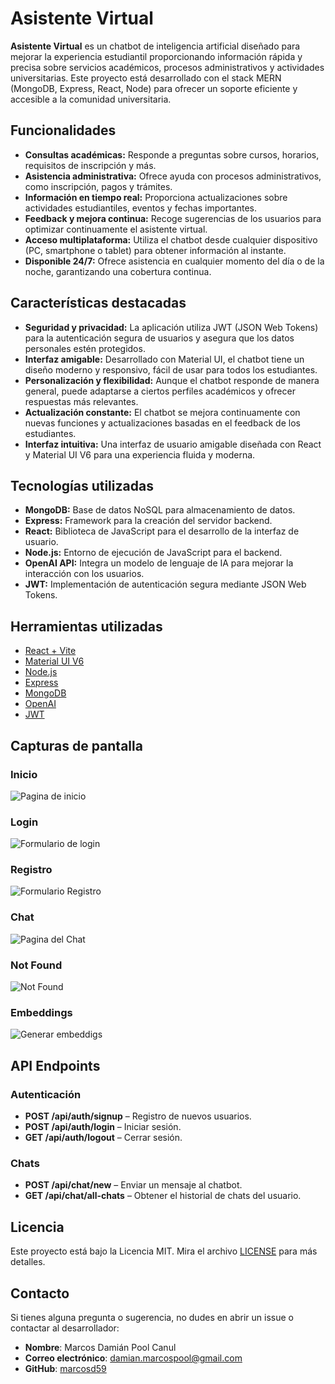 # Asistente Virtual

**Asistente Virtual** es un chatbot de inteligencia artificial diseñado para mejorar la experiencia estudiantil proporcionando información rápida y precisa sobre servicios académicos, procesos administrativos y actividades universitarias. Este proyecto está desarrollado con el stack MERN (MongoDB, Express, React, Node) para ofrecer un soporte eficiente y accesible a la comunidad universitaria.

## Funcionalidades

- **Consultas académicas:** Responde a preguntas sobre cursos, horarios, requisitos de inscripción y más.
- **Asistencia administrativa:** Ofrece ayuda con procesos administrativos, como inscripción, pagos y trámites.
- **Información en tiempo real:** Proporciona actualizaciones sobre actividades estudiantiles, eventos y fechas importantes.
- **Feedback y mejora continua:** Recoge sugerencias de los usuarios para optimizar continuamente el asistente virtual.
- **Acceso multiplataforma:** Utiliza el chatbot desde cualquier dispositivo (PC, smartphone o tablet) para obtener información al instante.
- **Disponible 24/7:** Ofrece asistencia en cualquier momento del día o de la noche, garantizando una cobertura continua.

## Características destacadas

- **Seguridad y privacidad:** La aplicación utiliza JWT (JSON Web Tokens) para la autenticación segura de usuarios y asegura que los datos personales estén protegidos.
- **Interfaz amigable:** Desarrollado con Material UI, el chatbot tiene un diseño moderno y responsivo, fácil de usar para todos los estudiantes.
- **Personalización y flexibilidad:** Aunque el chatbot responde de manera general, puede adaptarse a ciertos perfiles académicos y ofrecer respuestas más relevantes.
- **Actualización constante:** El chatbot se mejora continuamente con nuevas funciones y actualizaciones basadas en el feedback de los estudiantes.
- **Interfaz intuitiva:** Una interfaz de usuario amigable diseñada con React y Material UI V6 para una experiencia fluida y moderna.

## Tecnologías utilizadas

- **MongoDB:** Base de datos NoSQL para almacenamiento de datos.
- **Express:** Framework para la creación del servidor backend.
- **React:** Biblioteca de JavaScript para el desarrollo de la interfaz de usuario.
- **Node.js:** Entorno de ejecución de JavaScript para el backend.
- **OpenAI API:** Integra un modelo de lenguaje de IA para mejorar la interacción con los usuarios.
- **JWT:** Implementación de autenticación segura mediante JSON Web Tokens.

## Herramientas utilizadas

- [React + Vite](https://reactjs.org/)
- [Material UI V6](https://mui.com/)
- [Node.js](https://nodejs.org/)
- [Express](https://expressjs.com/)
- [MongoDB](https://www.mongodb.com/)
- [OpenAI](https://openai.com/)
- [JWT](https://jwt.io/)

## Capturas de pantalla

### Inicio

<picture>
  <source srcset="./frontend/public/images/captures/inicio-dark.png" media="(prefers-color-scheme: dark)">
  <img src="./frontend/public/images/captures/inicio-white.png" alt="Pagina de inicio">
</picture>

### Login

<picture>
  <source srcset="./frontend/public/images/captures/login-dark.png" media="(prefers-color-scheme: dark)">
  <img src="./frontend/public/images/captures/login-white.png" alt="Formulario de login">
</picture>

### Registro

<picture>
  <source srcset="./frontend/public/images/captures/registro-dark.png" media="(prefers-color-scheme: dark)">
  <img src="./frontend/public/images/captures/registro-white.png" alt="Formulario Registro">
</picture>

### Chat

<picture>
  <source srcset="./frontend/public/images/captures/chat-dark.png" media="(prefers-color-scheme: dark)">
  <img src="./frontend/public/images/captures/chat-white.png" alt="Pagina del Chat">
</picture>

### Not Found

<picture>
  <source srcset="./frontend/public/images/captures/404-dark.png" media="(prefers-color-scheme: dark)">
  <img src="./frontend/public/images/captures/404-white.png" alt="Not Found">
</picture>

### Embeddings

<picture>
  <source srcset="./frontend/public/images/captures/process-dark.png" media="(prefers-color-scheme: dark)">
  <img src="./frontend/public/images/captures/process-white.png" alt="Generar embeddigs">
</picture>

## API Endpoints

### Autenticación

- **POST /api/auth/signup** – Registro de nuevos usuarios.
- **POST /api/auth/login** – Iniciar sesión.
- **GET /api/auth/logout** – Cerrar sesión.

### Chats

- **POST /api/chat/new** – Enviar un mensaje al chatbot.
- **GET /api/chat/all-chats** – Obtener el historial de chats del usuario.

## Licencia

Este proyecto está bajo la Licencia MIT. Mira el archivo [LICENSE](LICENSE) para más detalles.

## Contacto

Si tienes alguna pregunta o sugerencia, no dudes en abrir un issue o contactar al desarrollador:

- **Nombre**: Marcos Damián Pool Canul
- **Correo electrónico**: <damian.marcospool@gmail.com>
- **GitHub**: [marcosd59](https://github.com/marcosd59)
